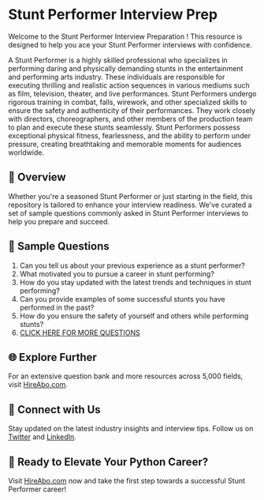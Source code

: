 # Stunt Performer Interview Prep

Welcome to the Stunt Performer Interview Preparation ! This resource is designed to help you ace your Stunt Performer interviews with confidence.

A Stunt Performer is a highly skilled professional who specializes in performing daring and physically demanding stunts in the entertainment and performing arts industry. These individuals are responsible for executing thrilling and realistic action sequences in various mediums such as film, television, theater, and live performances. Stunt Performers undergo rigorous training in combat, falls, wirework, and other specialized skills to ensure the safety and authenticity of their performances. They work closely with directors, choreographers, and other members of the production team to plan and execute these stunts seamlessly. Stunt Performers possess exceptional physical fitness, fearlessness, and the ability to perform under pressure, creating breathtaking and memorable moments for audiences worldwide.

## 🚀 Overview

Whether you're a seasoned Stunt Performer or just starting in the field, this repository is tailored to enhance your interview readiness. We've curated a set of sample questions commonly asked in Stunt Performer interviews to help you prepare and succeed.

## 📝 Sample Questions

1. Can you tell us about your previous experience as a stunt performer?
2. What motivated you to pursue a career in stunt performing?
3. How do you stay updated with the latest trends and techniques in stunt performing?
4. Can you provide examples of some successful stunts you have performed in the past?
5. How do you ensure the safety of yourself and others while performing stunts?
6. [CLICK HERE FOR MORE QUESTIONS](https://hireabo.com/job/16_0_17/Stunt%20Performer)

## 🌐 Explore Further

For an extensive question bank and more resources across 5,000 fields, visit [HireAbo.com](https://www.hireabo.com).

## 📱 Connect with Us

Stay updated on the latest industry insights and interview tips. Follow us on [Twitter](https://twitter.com/hireabo) and [LinkedIn](https://www.linkedin.com/in/hire-abo-3609972a8/).

## 🚀 Ready to Elevate Your Python Career?

Visit [HireAbo.com](https://www.hireabo.com) now and take the first step towards a successful Stunt Performer career!
